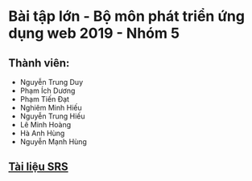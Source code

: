 # Bài tập lớn - Bộ môn phát triển ứng dụng web 2019 - Nhóm 5
## Thành viên:
- Nguyễn Trung Duy
- Phạm Ích Dương
- Phạm Tiến Đạt
- Nghiêm Minh Hiếu
- Nguyễn Trung Hiếu
- Lê Minh Hoàng
- Hà Anh Hùng
- Nguyễn Mạnh Hùng

## [Tài liệu SRS](https://drive.google.com/file/d/1fl0LjoJiSlRL3zZV7W-wrPergcCRUXfP/view?usp=sharing)

